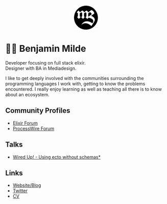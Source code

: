 <p align="center">
  <img src="./icon.svg" alt="" width="75" />
</p>

# 🧑‍💻 Benjamin Milde

Developer focusing on full stack elixir.  
Designer with BA in Mediadesign.

I like to get deeply involved with the communities surrounding the programming languages I work with, getting to know the problems encountered. I really enjoy learning as well as teaching all there is to know about an ecosystem.

## Community Profiles

- [Elixir Forum](https://elixirforum.com/u/lostkobrakai/summary)
- [ProcessWire Forum](https://processwire.com/talk/profile/874-lostkobrakai/reputation/?type=forums_topic_post&change_section=1)

## Talks

- [Wired Up! - Using ecto without schemas\*](https://www.youtube.com/watch?v=YJp6r6IXP6U)

## Links

- [Website/Blog](https://kobrakai.de)
- [Twitter](https://twitter.com/lostkobrakai)
- [CV](https://kobrakai.de/werdegang)

